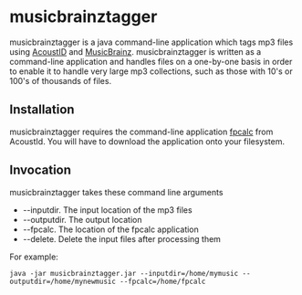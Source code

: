 musicbrainztagger
======

musicbrainztagger is a java command-line application which tags mp3 files using [AcoustID](https://acoustid.org/) and [MusicBrainz](https://musicbrainz.org/).  musicbrainztagger is written as a command-line application and handles files on a one-by-one basis in order to enable it to handle very large mp3 collections, such as those with 10's or 100's of thousands of files.  

Installation
-----

musicbrainztagger requires the command-line application [fpcalc](https://acoustid.org/fingerprinter) from AcoustId. You will have to download the application onto your filesystem.

Invocation
-----

musicbrainztagger takes these command line arguments

* --inputdir.  The input location of the mp3 files
* --outputdir. The output location 
* --fpcalc.  The location of the fpcalc application
* --delete.  Delete the input files after processing them

For example:

`java -jar musicbrainztagger.jar --inputdir=/home/mymusic --outputdir=/home/mynewmusic --fpcalc=/home/fpcalc`
